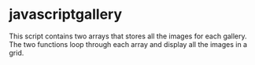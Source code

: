 # javascriptgallery

This script contains two arrays that stores all the images for each gallery.
The two functions loop through each array and display all the images in a grid.
